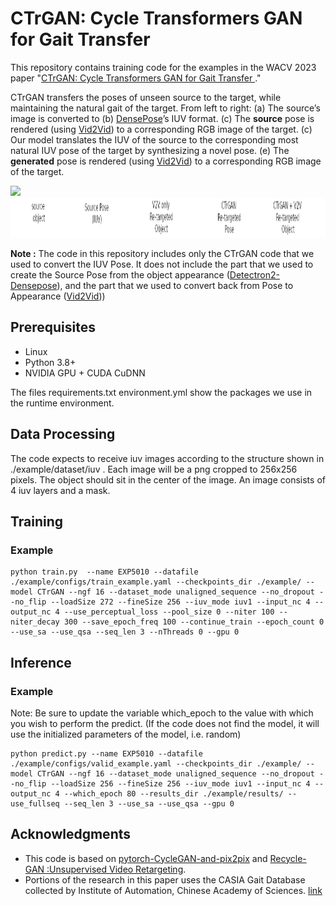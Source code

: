 # CTrGAN: Cycle Transformers GAN for Gait Transfer



This repository contains training code for the examples in the WACV 2023 paper "[CTrGAN: Cycle Transformers GAN for Gait Transfer
](https://www.gil-ba.com/ctrgan/CTrGAN.html)."


CTrGAN transfers the poses of unseen source to the target, while maintaining the natural gait of the target. 
From left to right: (a) The source’s image is converted to 
(b) [DensePose](https://github.com/facebookresearch/detectron2/blob/main/projects/DensePose/README.md)’s  IUV format.
(c) The **source** pose is rendered (using [Vid2Vid](https://github.com/NVIDIA/vid2vid)) to a corresponding RGB image of the target.
(c) Our model translates the IUV of the source to the corresponding most natural IUV pose of the target by synthesizing a novel pose. 
(e) The **generated** pose is rendered (using [Vid2Vid](https://github.com/NVIDIA/vid2vid)) to a corresponding RGB image of the target.

<img src='./images/0007_T0004-W-WO.gif' height="160px"/>
<img src='./images/titles.jpg' height="64px"/>

**Note :** The code in this repository includes only the CTrGAN code that we used to convert the IUV Pose. 
It does not include the part that we used to create the Source Pose from the object appearance ([Detectron2-Densepose](https://github.com/facebookresearch/detectron2/blob/main/projects/DensePose/README.md)), 
and the part that we used to convert back from Pose to Appearance ([Vid2Vid](https://github.com/NVIDIA/vid2vid)))

## Prerequisites
- Linux
- Python 3.8+
- NVIDIA GPU + CUDA CuDNN

The files requirements.txt environment.yml show the packages we use in the runtime environment.
## Data Processing
The code expects to receive iuv images according to the structure shown in ./example/dataset/iuv . 
Each image will be a png cropped to 256x256 pixels. 
The object should sit in the center of the image. 
An image consists of 4 iuv layers and a mask.

## Training
### Example
```code 
python train.py  --name EXP5010 --datafile ./example/configs/train_example.yaml --checkpoints_dir ./example/ --model CTrGAN --ngf 16 --dataset_mode unaligned_sequence --no_dropout --no_flip --loadSize 272 --fineSize 256 --iuv_mode iuv1 --input_nc 4 --output_nc 4 --use_perceptual_loss --pool_size 0 --niter 100 --niter_decay 300 --save_epoch_freq 100 --continue_train --epoch_count 0 --use_sa --use_qsa --seq_len 3 --nThreads 0 --gpu 0
``` 

## Inference
### Example
Note: Be sure to update the variable which_epoch to the value with which you wish to perform the predict. (If the code does not find the model, it will use the initialized parameters of the model, i.e. random)

```code 
python predict.py --name EXP5010 --datafile ./example/configs/valid_example.yaml --checkpoints_dir ./example/ --model CTrGAN --ngf 16 --dataset_mode unaligned_sequence --no_dropout --no_flip --loadSize 256 --fineSize 256 --iuv_mode iuv1 --input_nc 4 --output_nc 4 --which_epoch 80 --results_dir ./example/results/ --use_fullseq --seq_len 3 --use_sa --use_qsa --gpu 0
```
## Acknowledgments
- This code is based on [pytorch-CycleGAN-and-pix2pix](https://github.com/junyanz/pytorch-CycleGAN-and-pix2pix) and [Recycle-GAN :Unsupervised Video Retargeting](https://github.com/aayushbansal/Recycle-GAN).
- Portions of the research in this paper uses the CASIA Gait Database collected by Institute of Automation, Chinese Academy of Sciences. [link](http://www.cbsr.ia.ac.cn/english/Gait%20Databases.asp)